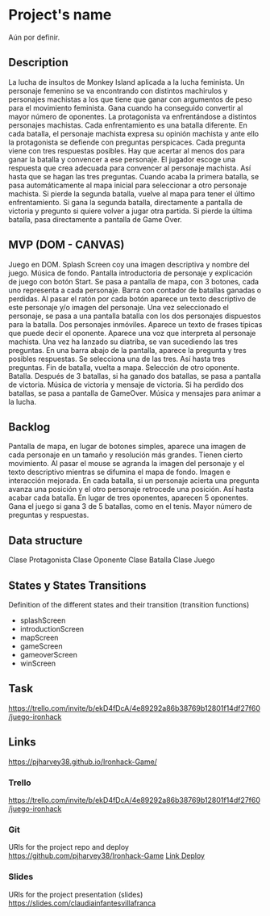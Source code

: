 # Project's name
Aún por definir.

## Description
La lucha de insultos de Monkey Island aplicada a la lucha feminista. Un personaje femenino se va encontrando con distintos machirulos y personajes machistas a los que tiene que ganar con argumentos de peso para el movimiento feminista. Gana cuando ha conseguido convertir al mayor número de oponentes.
La protagonista va enfrentándose a distintos personajes machistas.
Cada enfrentamiento es una batalla diferente.
En cada batalla, el personaje machista expresa su opinión machista y ante ello la protagonista se defiende con preguntas perspicaces.
Cada pregunta viene con tres respuestas posibles.
Hay que acertar al menos dos para ganar la batalla y convencer a ese personaje.
El jugador escoge una respuesta que crea adecuada para convencer al personaje machista.
Así hasta que se hagan las tres preguntas.
Cuando acaba la primera batalla, se pasa automáticamente al mapa inicial para seleccionar a otro personaje machista.
Si pierde la segunda batalla, vuelve al mapa para tener el último enfrentamiento.
Si gana la segunda batalla, directamente a pantalla de victoria y pregunto si quiere volver a jugar otra partida.
Si pierde la última batalla, pasa directamente a pantalla de Game Over.



## MVP (DOM - CANVAS)
Juego en DOM.
Splash Screen coy una imagen descriptiva y nombre del juego.
Música de fondo.
Pantalla introductoria de personaje y explicación de juego con botón Start.
Se pasa a pantalla de mapa, con 3 botones, cada uno representa a cada personaje.
Barra con contador de batallas ganadas o perdidas.
Al pasar el ratón por cada botón aparece un texto descriptivo de este personaje y/o imagen del personaje.
Una vez seleccionado el personaje, se pasa a una pantalla batalla con los dos personajes dispuestos para la batalla.
Dos personajes inmóviles.
Aparece un texto de frases típicas que puede decir el oponente.
Aparece una voz que interpreta al personaje machista.
Una vez ha lanzado su diatriba, se van sucediendo las tres preguntas.
En una barra abajo de la pantalla, aparece la pregunta y tres posibles respuestas.
Se selecciona una de las tres.
Así hasta tres preguntas.
Fin de batalla, vuelta a mapa.
Selección de otro oponente.
Batalla.
Después de 3 batallas, si ha ganado dos batallas, se pasa a pantalla de victoria. Música de victoria y mensaje de victoria.
Si ha perdido dos batallas, se pasa a pantalla de GameOver. Música y mensajes para animar a la lucha.

## Backlog
Pantalla de mapa, en lugar de botones simples, aparece una imagen de cada personaje en un tamaño y resolución más grandes. Tienen cierto movimiento.
Al pasar el mouse se agranda la imagen del personaje y el texto descriptivo mientras se difumina el mapa de fondo. Imagen e interacción mejorada.
En cada batalla, si un personaje acierta una pregunta avanza una posición y el otro personaje retrocede una posición. Así hasta acabar cada batalla.
En lugar de tres oponentes, aparecen 5 oponentes.
Gana el juego si gana 3 de 5 batallas, como en el tenis.
Mayor número de preguntas y respuestas.

## Data structure
Clase Protagonista
Clase Oponente
Clase Batalla
Clase Juego



## States y States Transitions
Definition of the different states and their transition (transition functions)

- splashScreen
- introductionScreen
- mapScreen
- gameScreen
- gameoverScreen
- winScreen


## Task
https://trello.com/invite/b/ekD4fDcA/4e89292a86b38769b12801f14df27f60/juego-ironhack




## Links

https://pjharvey38.github.io/Ironhack-Game/

### Trello
https://trello.com/invite/b/ekD4fDcA/4e89292a86b38769b12801f14df27f60/juego-ironhack

### Git
URls for the project repo and deploy
https://github.com/pjharvey38/Ironhack-Game
[Link Deploy](http://github.com)


### Slides
URls for the project presentation (slides)
https://slides.com/claudiainfantesvillafranca

